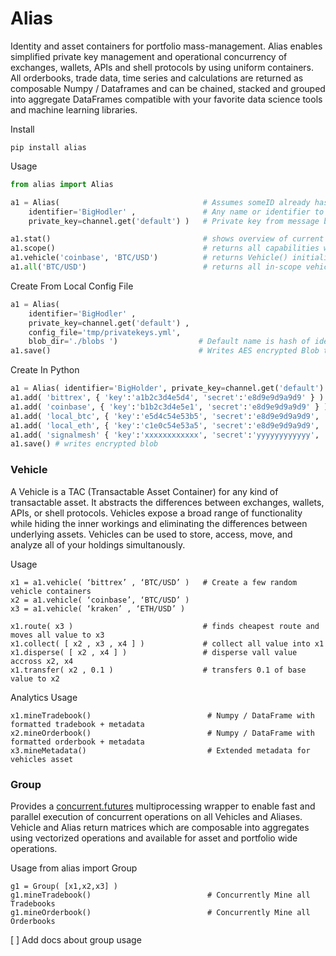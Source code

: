 # Alias
Identity and asset containers for portfolio mass-management. Alias enables simplified private key management and operational concurrency of exchanges, wallets, APIs and shell protocols by using uniform containers. All orderbooks, trade data, time series and calculations are returned as composable Numpy / Dataframes and can be chained, stacked and grouped into aggregate DataFrames compatible with your favorite data science tools and machine learning libraries. 

Install
    
    pip install alias

Usage

```python
from alias import Alias

a1 = Alias(                                # Assumes someID already has added keys
    identifier='BigHodler' ,               # Any name or identifier to access your vault
    private_key=channel.get('default') )   # Private key from message bus

a1.stat()                                  # shows overview of current container state
a1.scope()                                 # returns all capabilities within scope of container
a1.vehicle('coinbase', 'BTC/USD')          # returns Vehicle() initialized with available credentials
a1.all('BTC/USD')                          # returns all in-scope vehicles with BTC/USD capability
```

Create From Local Config File
```python
a1 = Alias( 
    identifier='BigHodler' ,
    private_key=channel.get('default') ,
    config_file='tmp/privatekeys.yml',
    blob_dir='./blobs ')                  # Default name is hash of identifier
a1.save()                                 # Writes AES encrypted Blob to Disk
```

Create In Python 
```python
a1 = Alias( identifier='BigHolder', private_key=channel.get('default')  )
a1.add( 'bittrex', { 'key':'a1b2c3d4e5d4', 'secret':'e8d9e9d9a9d9' } )
a1.add( 'coinbase', { 'key':'b1b2c3d4e5e1', 'secret':'e8d9e9d9a9d9' } )  
a1.add( 'local_btc', { 'key':'e5d4c54e53b5', 'secret':'e8d9e9d9a9d9', 'type':'corebtc' } )      
a1.add( 'local_eth', { 'key':'c1e0c54e53a5', 'secret':'e8d9e9d9a9d9', 'type':'geth' } )          
a1.add( 'signalmesh' { 'key':'xxxxxxxxxxxx', 'secret':'yyyyyyyyyyyy', 'type':'signalmesh' } )
a1.save() # writes encrypted blob 
```
    
    
### Vehicle
A Vehicle is a TAC (Transactable Asset Container) for any kind of transactable asset. It abstracts the differences between exchanges, wallets, APIs, or shell protocols. Vehicles expose a broad range of functionality while hiding the inner workings and eliminating the differences between underlying assets. Vehicles can be used to store, access, move, and analyze all of your holdings simultanously. 

Usage
                                              
    x1 = a1.vehicle( ‘bittrex’ , ‘BTC/USD’ )   # Create a few random vehicle containers
    x2 = a1.vehicle( ‘coinbase’, ‘BTC/USD’ ) 
    x3 = a1.vehicle( ‘kraken’ , ‘ETH/USD’ )  
    
    x1.route( x3 )                             # finds cheapest route and moves all value to x3
    x1.collect( [ x2 , x3 , x4 ] )             # collect all value into x1
    x1.disperse( [ x2 , x4 ] )                 # disperse vall value accross x2, x4
    x1.transfer( x2 , 0.1 )                    # transfers 0.1 of base value to x2
    
    

Analytics Usage

    x1.mineTradebook()                          # Numpy / DataFrame with formatted tradebook + metadata
    x2.mineOrderbook()                          # Numpy / DataFrame with formatted orderbook + metadata
    x3.mineMetadata()                           # Extended metadata for vehicles asset


### Group
Provides a [concurrent.futures](https://docs.python.org/3/library/concurrent.futures.html) multiprocessing wrapper to enable fast and parallel execution of concurrent operations on all Vehicles and Aliases. Vehicle and Alias return matrices which are composable into aggregates using vectorized operations and available for asset and portfolio wide operations.

Usage
    from alias import Group

    g1 = Group( [x1,x2,x3] )
    g1.mineTradebook()                          # Concurrently Mine all Tradebooks 
    g1.mineOrderbook()                          # Concurrently Mine all Orderbooks
    

[ ] Add docs about group usage
